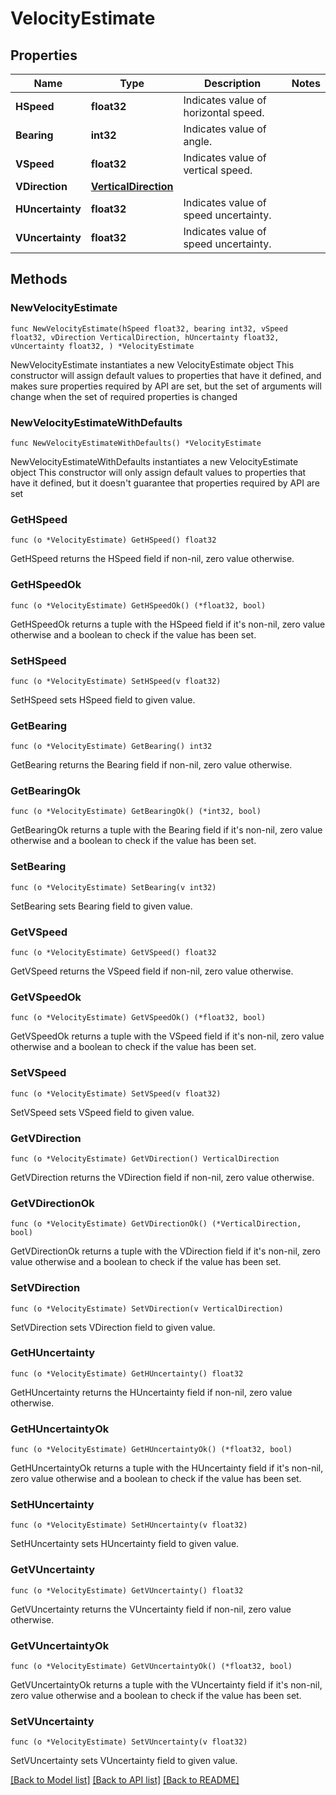 # VelocityEstimate

## Properties

Name | Type | Description | Notes
------------ | ------------- | ------------- | -------------
**HSpeed** | **float32** | Indicates value of horizontal speed. | 
**Bearing** | **int32** | Indicates value of angle. | 
**VSpeed** | **float32** | Indicates value of vertical speed. | 
**VDirection** | [**VerticalDirection**](VerticalDirection.md) |  | 
**HUncertainty** | **float32** | Indicates value of speed uncertainty. | 
**VUncertainty** | **float32** | Indicates value of speed uncertainty. | 

## Methods

### NewVelocityEstimate

`func NewVelocityEstimate(hSpeed float32, bearing int32, vSpeed float32, vDirection VerticalDirection, hUncertainty float32, vUncertainty float32, ) *VelocityEstimate`

NewVelocityEstimate instantiates a new VelocityEstimate object
This constructor will assign default values to properties that have it defined,
and makes sure properties required by API are set, but the set of arguments
will change when the set of required properties is changed

### NewVelocityEstimateWithDefaults

`func NewVelocityEstimateWithDefaults() *VelocityEstimate`

NewVelocityEstimateWithDefaults instantiates a new VelocityEstimate object
This constructor will only assign default values to properties that have it defined,
but it doesn't guarantee that properties required by API are set

### GetHSpeed

`func (o *VelocityEstimate) GetHSpeed() float32`

GetHSpeed returns the HSpeed field if non-nil, zero value otherwise.

### GetHSpeedOk

`func (o *VelocityEstimate) GetHSpeedOk() (*float32, bool)`

GetHSpeedOk returns a tuple with the HSpeed field if it's non-nil, zero value otherwise
and a boolean to check if the value has been set.

### SetHSpeed

`func (o *VelocityEstimate) SetHSpeed(v float32)`

SetHSpeed sets HSpeed field to given value.


### GetBearing

`func (o *VelocityEstimate) GetBearing() int32`

GetBearing returns the Bearing field if non-nil, zero value otherwise.

### GetBearingOk

`func (o *VelocityEstimate) GetBearingOk() (*int32, bool)`

GetBearingOk returns a tuple with the Bearing field if it's non-nil, zero value otherwise
and a boolean to check if the value has been set.

### SetBearing

`func (o *VelocityEstimate) SetBearing(v int32)`

SetBearing sets Bearing field to given value.


### GetVSpeed

`func (o *VelocityEstimate) GetVSpeed() float32`

GetVSpeed returns the VSpeed field if non-nil, zero value otherwise.

### GetVSpeedOk

`func (o *VelocityEstimate) GetVSpeedOk() (*float32, bool)`

GetVSpeedOk returns a tuple with the VSpeed field if it's non-nil, zero value otherwise
and a boolean to check if the value has been set.

### SetVSpeed

`func (o *VelocityEstimate) SetVSpeed(v float32)`

SetVSpeed sets VSpeed field to given value.


### GetVDirection

`func (o *VelocityEstimate) GetVDirection() VerticalDirection`

GetVDirection returns the VDirection field if non-nil, zero value otherwise.

### GetVDirectionOk

`func (o *VelocityEstimate) GetVDirectionOk() (*VerticalDirection, bool)`

GetVDirectionOk returns a tuple with the VDirection field if it's non-nil, zero value otherwise
and a boolean to check if the value has been set.

### SetVDirection

`func (o *VelocityEstimate) SetVDirection(v VerticalDirection)`

SetVDirection sets VDirection field to given value.


### GetHUncertainty

`func (o *VelocityEstimate) GetHUncertainty() float32`

GetHUncertainty returns the HUncertainty field if non-nil, zero value otherwise.

### GetHUncertaintyOk

`func (o *VelocityEstimate) GetHUncertaintyOk() (*float32, bool)`

GetHUncertaintyOk returns a tuple with the HUncertainty field if it's non-nil, zero value otherwise
and a boolean to check if the value has been set.

### SetHUncertainty

`func (o *VelocityEstimate) SetHUncertainty(v float32)`

SetHUncertainty sets HUncertainty field to given value.


### GetVUncertainty

`func (o *VelocityEstimate) GetVUncertainty() float32`

GetVUncertainty returns the VUncertainty field if non-nil, zero value otherwise.

### GetVUncertaintyOk

`func (o *VelocityEstimate) GetVUncertaintyOk() (*float32, bool)`

GetVUncertaintyOk returns a tuple with the VUncertainty field if it's non-nil, zero value otherwise
and a boolean to check if the value has been set.

### SetVUncertainty

`func (o *VelocityEstimate) SetVUncertainty(v float32)`

SetVUncertainty sets VUncertainty field to given value.



[[Back to Model list]](../README.md#documentation-for-models) [[Back to API list]](../README.md#documentation-for-api-endpoints) [[Back to README]](../README.md)


